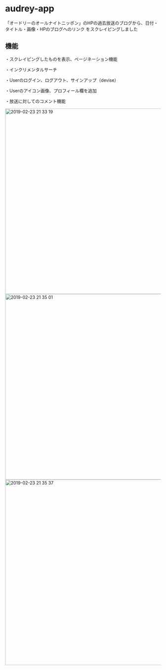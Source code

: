 # audrey-app

「オードリーのオールナイトニッポン」のHPの過去放送のブログから、日付・タイトル・画像・HPのブログへのリンク をスクレイピングしました

## 機能

・スクレイピングしたものを表示、ページネーション機能

・インクリメンタルサーチ

・Userのログイン、ログアウト、サインアップ（devise）

・Userのアイコン画像、プロフィール欄を追加

・放送に対してのコメント機能


<img width="600" alt="2019-02-23 21 33 19" src="https://user-images.githubusercontent.com/42834409/53286490-cc220a00-37b2-11e9-8c5f-1c9904dc44ef.png">

<img width="600" alt="2019-02-23 21 35 01" src="https://user-images.githubusercontent.com/42834409/53286498-e4922480-37b2-11e9-968b-4ca7574826ad.png">

<img width="600" alt="2019-02-23 21 35 37" src="https://user-images.githubusercontent.com/42834409/53286502-fe336c00-37b2-11e9-9873-3428c0e96bae.png">
